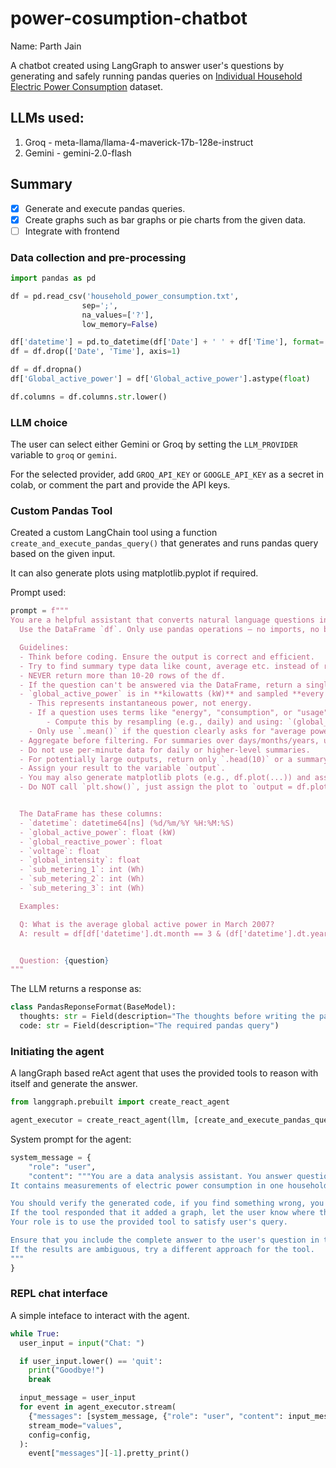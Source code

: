 # power-cosumption-chatbot

Name: Parth Jain

A chatbot created using LangGraph to answer user's questions by generating and safely running pandas queries on 
[Individual Household Electric Power Consumption](https://archive.ics.uci.edu/dataset/235/individual+household+electric+power+consumption) dataset.

## LLMs used:
1. Groq - meta-llama/llama-4-maverick-17b-128e-instruct
2. Gemini - gemini-2.0-flash

## Summary
- [X] Generate and execute pandas queries.
- [X] Create graphs such as bar graphs or pie charts from the given data.
- [ ] Integrate with frontend

### Data collection and pre-processing
```py
import pandas as pd

df = pd.read_csv('household_power_consumption.txt',
                sep=';',
                na_values=['?'],
                low_memory=False)

df['datetime'] = pd.to_datetime(df['Date'] + ' ' + df['Time'], format='%d/%m/%Y %H:%M:%S')
df = df.drop(['Date', 'Time'], axis=1)

df = df.dropna()
df['Global_active_power'] = df['Global_active_power'].astype(float)

df.columns = df.columns.str.lower()
```

### LLM choice
The user can select either Gemini or Groq by setting the `LLM_PROVIDER` variable to `groq` or `gemini`. 

For the selected provider, add `GROQ_API_KEY` or `GOOGLE_API_KEY` as a secret in colab, or comment the part and provide the API keys.

### Custom Pandas Tool
Created a custom LangChain tool using a function `create_and_execute_pandas_query()` that generates and runs pandas query based on the given input.

It can also generate plots using matplotlib.pyplot if required.

Prompt used:
```py
prompt = f"""
You are a helpful assistant that converts natural language questions into **one-line executable Pandas code**.
  Use the DataFrame `df`. Only use pandas operations — no imports, no built-ins.

  Guidelines:
  - Think before coding. Ensure the output is correct and efficient.
  - Try to find summary type data like count, average etc. instead of returning rows upon rows of the df.
  - NEVER return more than 10-20 rows of the df.
  - If the question can't be answered via the DataFrame, return a single Python comment explaining the logic.
  - `global_active_power` is in **kilowatts (kW)** and sampled **every minute**.
    - This represents instantaneous power, not energy.
    - If a question uses terms like "energy", "consumption", or "usage", interpret it as **total energy in kilowatt-hours (kWh)**.
        - Compute this by resampling (e.g., daily) and using: `(global_active_power.sum() / 60)`
    - Only use `.mean()` if the question clearly asks for "average power", not "energy" or "usage".
  - Aggregate before filtering. For summaries over days/months/years, use `groupby(df['datetime'].dt.<unit>)` or `resample('<unit>', on='datetime')`.
  - Do not use per-minute data for daily or higher-level summaries.
  - For potentially large outputs, return only `.head(10)` or a summary.
  - Assign your result to the variable `output`.
  - You may also generate matplotlib plots (e.g., df.plot(...)) and assign the plot object to `output`.
  - Do NOT call `plt.show()`, just assign the plot to `output = df.plot(...)` or similar.


  The DataFrame has these columns:
  - `datetime`: datetime64[ns] (%d/%m/%Y %H:%M:%S)
  - `global_active_power`: float (kW)
  - `global_reactive_power`: float
  - `voltage`: float
  - `global_intensity`: float
  - `sub_metering_1`: int (Wh)
  - `sub_metering_2`: int (Wh)
  - `sub_metering_3`: int (Wh)

  Examples:

  Q: What is the average global active power in March 2007?
  A: result = df[df['datetime'].dt.month == 3 & (df['datetime'].dt.year == 2007)]['global_active_power'].mean()


  Question: {question}
"""
```

The LLM returns a response as:
```py
class PandasReponseFormat(BaseModel):
  thoughts: str = Field(description="The thoughts before writing the pandas query")
  code: str = Field(description="The required pandas query")
```

### Initiating the agent
A langGraph based reAct agent that uses the provided tools to reason with itself and generate the answer.

```py
from langgraph.prebuilt import create_react_agent

agent_executor = create_react_agent(llm, [create_and_execute_pandas_query], checkpointer=memory)
```

System prompt for the agent:
```py
system_message = {
    "role": "user",
    "content": """You are a data analysis assistant. You answer questions about electricity consumption from Individual Household Electric Power Consumption.
It contains measurements of electric power consumption in one household with a one-minute sampling rate over a period of almost 4 years.

You should verify the generated code, if you find something wrong, you may use the tool again by also providing instructions to fix the issue.
If the tool responded that it added a graph, let the user know where they can find the plot.
Your role is to use the provided tool to satisfy user's query.

Ensure that you include the complete answer to the user's question in the final output, it should answer everything without any details from the previous chains.
If the results are ambiguous, try a different approach for the tool.
"""
}
```


### REPL chat interface

A simple inteface to interact with the agent.

```py
while True:
  user_input = input("Chat: ")

  if user_input.lower() == 'quit':
    print("Goodbye!")
    break

  input_message = user_input
  for event in agent_executor.stream(
    {"messages": [system_message, {"role": "user", "content": input_message}]},
    stream_mode="values",
    config=config,
  ):
    event["messages"][-1].pretty_print()
```






